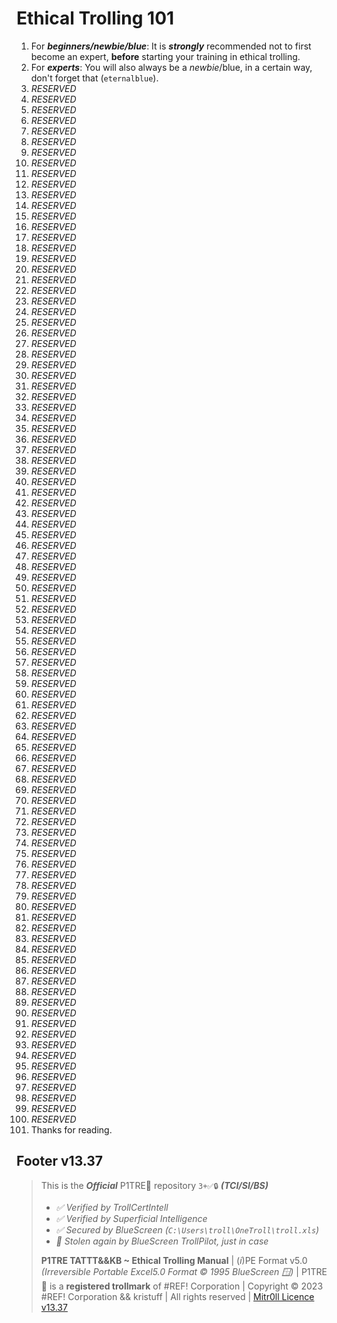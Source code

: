 # Ethical Trolling 101

1.  For ***beginners/newbie/blue***: It is ***strongly*** recommended not to first become an expert, **before** starting your training in ethical trolling.
1.  For ***experts***: You will also always be a *newbie*/blue, in a certain way, don't forget that (`eternalblue`).
1.  *RESERVED*
1.  *RESERVED*
1.  *RESERVED*
1.  *RESERVED*
1.  *RESERVED*
1.  *RESERVED*
1.  *RESERVED*
1.  *RESERVED*
1.  *RESERVED*
1.  *RESERVED*
1.  *RESERVED*
1.  *RESERVED*
1.  *RESERVED*
1.  *RESERVED*
1.  *RESERVED*
1.  *RESERVED*
1.  *RESERVED*
1.  *RESERVED*
1.  *RESERVED*
1.  *RESERVED*
1.  *RESERVED*
1.  *RESERVED*
1.  *RESERVED*
1.  *RESERVED*
1.  *RESERVED*
1.  *RESERVED*
1.  *RESERVED*
1.  *RESERVED*
1.  *RESERVED*
1.  *RESERVED*
1.  *RESERVED*
1.  *RESERVED*
1.  *RESERVED*
1.  *RESERVED*
1.  *RESERVED*
1.  *RESERVED*
1.  *RESERVED*
1.  *RESERVED*
1.  *RESERVED*
1.  *RESERVED*
1.  *RESERVED*
1.  *RESERVED*
1.  *RESERVED*
1.  *RESERVED*
1.  *RESERVED*
1.  *RESERVED*
1.  *RESERVED*
1.  *RESERVED*
1.  *RESERVED*
1.  *RESERVED*
1.  *RESERVED*
1.  *RESERVED*
1.  *RESERVED*
1.  *RESERVED*
1.  *RESERVED*
1.  *RESERVED*
1.  *RESERVED*
1.  *RESERVED*
1.  *RESERVED*
1.  *RESERVED*
1.  *RESERVED*
1.  *RESERVED*
1.  *RESERVED*
1.  *RESERVED*
1.  *RESERVED*
1.  *RESERVED*
1.  *RESERVED*
1.  *RESERVED*
1.  *RESERVED*
1.  *RESERVED*
1.  *RESERVED*
1.  *RESERVED*
1.  *RESERVED*
1.  *RESERVED*
1.  *RESERVED*
1.  *RESERVED*
1.  *RESERVED*
1.  *RESERVED*
1.  *RESERVED*
1.  *RESERVED*
1.  *RESERVED*
1.  *RESERVED*
1.  *RESERVED*
1.  *RESERVED*
1.  *RESERVED*
1.  *RESERVED*
1.  *RESERVED*
1.  *RESERVED*
1.  *RESERVED*
1.  *RESERVED*
1.  *RESERVED*
1.  *RESERVED*
1.  *RESERVED*
1.  *RESERVED*
1.  *RESERVED*
1.  *RESERVED*
1.  *RESERVED*
1.  *RESERVED*
1.  Thanks for reading.




## Footer v13.37

> This is the ***Official*** P1TRE🤡 repository `3+✅🔒` ***(TCI/SI/BS)*** 
> - *✅ Verified by TrollCertIntell* 
> - *✅ Verified by Superficial Intelligence*
> - *✅ Secured by BlueScreen (`C:\Users\troll\OneTroll\troll.xls`)*
> - *🤖 Stolen again by BlueScreen TrollPilot, just in case*
>  
> **P1TRE TATTT&&KB ~ Ethical Trolling Manual** | (*i*)PE Format v5.0  *(Irreversible Portable Excel5.0 Format © 1995 BlueScreen 🪟)* | P1TRE🤡 is a **registered trollmark** of #REF! Corporation | Copyright © 2023 #REF! Corporation && kristuff | All rights reserved | [Mitr0ll Licence v13.37](/LICENSE.md)


